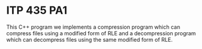 # ITP 435 PA1 #

This C++ program we implements a
compression program which can compress files using a modified form of RLE and a decompression program which can decompress files using the same modified form of RLE. 
